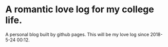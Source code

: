 # A romantic love log for my college life.
A personal blog built by github pages. 
This will be my love log since 2018-5-24 00:12.
